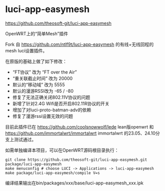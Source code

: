 # luci-app-easymesh

https://github.com/theosoft-git/luci-app-easymesh

OpenWRT上的“简单Mesh”插件

Fork 自 https://github.com/ntlf9t/luci-app-easymesh 的有线+无线回程的mesh luci设置插件。

在原版的基础上做了如下修改：

* “FT协议” 改为 “FT over the Air”
* “重关联截止时间” 改为 20000
* 默认的“移动域” 改为 5555
* 默认的漫游RSSI改为 -65 / -80
* 修复了无法正确关闭802.11V协议的问题
* 新增了针对2.4G Wifi是否开启802.11R协议的开关
* 增加了对luci-proto-batman-adv的依赖
* 修复了漫游rssi设置无效的问题

目前此插件已在 https://github.com/coolsnowwolf/lede lean版openwrt 和 https://github.com/immortalwrt/immortalwrt immortalwrt 的23.05、24.10分支上测试通过。

如需单独编译本项目，可以在OpenWRT源码根目录执行：

    git clone https://github.com/theosoft-git/luci-app-easymesh.git package/luci-app-easymesh
    make menuconfig # choose LUCI -> Applications -> luci-app-easymesh
    make package/luci-app-easymesh/compile V=s
编译结果输出在bin/packages/xxx/base/luci-app-easymesh_xxx.ipk
